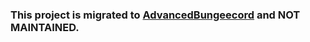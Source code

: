 ### This project is migrated to [AdvancedBungeecord](https://github.com/VillaMC/AdvancedBungeecord) and NOT MAINTAINED.
